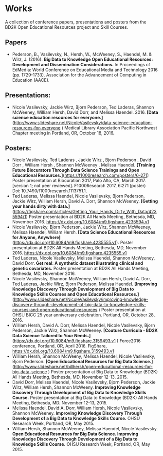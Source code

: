 # Works
A collection of conference papers, presentations and posters from the BD2K Open Educational Resources project and Skill Courses.

## Papers
- Pederson, B., Vasilevsky, N., Hersh, W., McWeeney, S., Haendel, M. & Wirz, J. (2016). **Big Data to Knowledge Open Educational Resources: Development and Dissemination Considerations.** In Proceedings of EdMedia: World Conference on Educational Media and Technology 2016 (pp. 1729-1733). Association for the Advancement of Computing in Education (AACE).

## Presentations:
- Nicole Vasilevsky, Jackie Wirz, Bjorn Pederson, Ted Laderas, Shannon McWeeney, William Hersh, David Dorr, and Melissa Haendel. 2016. **[Data science education resources for everyone.]**(http://www.slideshare.net/NicoleVasilevsky/data-science-education-resources-for-everyone ) Medical Library Association Pacific Northwest Chapter meeting in Portland, OR, October 18, 2016. 

## Posters:
- Nicole Vasilevsky, Ted Laderas , Jackie Wirz , Bjorn Pederson , David Dorr , William Hersh , Shannon McWeeney , Melissa Haendel. **[Training Future Biocurators Through Data Science Trainings and Open Educational Resources.]**(https://f1000research.com/posters/6-271) Poster presentation at Biocuration 2017, Palo Alto, CA, March 2017. [version 1; not peer reviewed]. F1000Research 2017, 6:271 (poster) Doi: 10.7490/f1000research.1113751.1. 
- Ted Laderas, Melissa Haendel, Nicole Vasilevsky, Bjorn Pederson, Jackie Wirz, William Hersh, David A. Dorr, Shannon McWeeney. **[Getting your hands dirty with data.]**(https://figshare.com/articles/Getting_Your_Hands_Dirty_With_Data/4235594/1) Poster presentation at BD2K All Hands Meeting, Bethesda, MD, November 2016. https://dx.doi.org/10.6084/m9.figshare.4235594.v1
- Nicole Vasilevsky, Bjorn Pederson, Jackie Wirz, Shannon McWeeney, Melissa Haendel, William Hersh. **[Data Science Educational Resources for Anyone, Anywhere]**(https://dx.doi.org/10.6084/m9.figshare.4235555.v1). Poster presentation at BD2K All Hands Meeting, Bethesda, MD, November 2016. https://dx.doi.org/10.6084/m9.figshare.4235555.v1
- Ted Laderas, Nicole Vasilevsky, Melissa Haendel, Shannon McWeeney, David Dorr. **Get real: A synthetic dataset illustrating clinical and genetic covariates.** Poster presentation at BD2K All Hands Meeting, Bethesda, MD, November 2016.
- Nicole Vasilevsky, Shannon McWeeney, William Hersh, David A. Dorr, Ted Laderas, Jackie Wirz, Bjorn Pederson, Melissa Haendel. **[Improving Knowledge Discovery Through Development of  Big Data to Knowledge Skills Courses and Open Educational Resources.]**(http://www.slideshare.net/NicoleVasilevsky/improving-knowledge-discovery-through-development-of-big-data-to-knowledge-skills-courses-and-open-educational-resources ) Poster presentation at OHSU BICC 25 year anniversary celebration. Portland, OR, October 28, 2016. 
- William Hersh, David A. Dorr, Melissa Haendel, Nicole Vasilevsky, Bjorn Pederson, Jackie Wirz, Shannon McWeeney. **[Couture Curricula - BD2K Data Science Tailored to Your Needs.]**(https://dx.doi.org/10.6084/m9.figshare.3159493.v1 ) Force2016 conference, Portland, OR, April 2016. FigShare, https://dx.doi.org/10.6084/m9.figshare.3159493.v1 
- William Hersh, Shannon McWeeny, Melissa Haendel, Nicole Vasilevsky, Bjorn Pederson. **[Open Educational Resources for Big Data Science.]**(http://www.slideshare.net/billhersh/open-educational-resources-for-big-data-science ) Poster presentation at Big Data to Knowledge (BD2K) All Hands Meeting, Bethesda, MD. November 12-13, 2015. 
- David Dorr, Melissa Haendel, Nicole Vasilevsky, Bjorn Pederson, Jackie Wirz, William Hersh, Shannon McWeeny. **Improving Knowledge Discovery Through Development of Big Data to Knowledge Skills Course.** Poster presentation at Big Data to Knowledge (BD2K) All Hands Meeting, Bethesda, MD. November 12-13, 2015.
- Melissa Haendel, David A. Dorr, William Hersh, Nicole Vasilevsky, Shannon McWeeney. **Improving Knowledge Discovery Through Development of a Big Data to Knowledge Skills Course.** OHSU Research Week, Portland, OR, May 2015.
- William Hersh, Shannon McWeeney, Melissa Haendel, Nicole Vasilevsky. **Open Educational Resources for Big Data Science. Improving Knowledge Discovery Through Development of a Big Data to Knowledge Skills Course.** OHSU Research Week, Portland, OR, May 2015.
